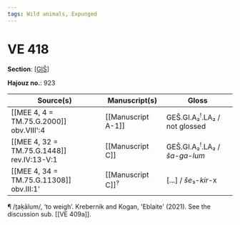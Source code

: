 ```yaml
---
tags: Wild animals, Expunged
---
```


# VE 418

**Section**: [[GIŠ]]

**Hajouz no.**: 923

|  Source(s)   |        Manuscript(s)         |                  Gloss                  |
| ------------ | ---------------------------- | --------------------------------------- |
| [[MEE 4, 4 = TM.75.G.2000]] obv.VIII':4 | [[Manuscript A-1]]           | GEŠ.GI.A₂<sup>!</sup>.LA₂ / not glossed |
| [[MEE 4, 32 = TM.75.G.1448]] rev.IV:13-V:1 | [[Manuscript C]]             | GEŠ.GI.A₂<sup>!</sup>.LA₂ / *ša-ga-lum* |
| [[MEE 4, 34 = TM.75.G.11308]] obv.III:1' | [[Manuscript C]]<sup>?</sup> | [...] / *še*₃-*kir*-x                   |

¶ /ṯaḳālum/, ‘to weigh’. Krebernik and Kogan, 'Eblaite' (2021). See the discussion sub. [[VE 409a]].

[//begin]: # "Autogenerated link references for markdown compatibility"
[GIŠ]: GIŠ "GIŠ"
[//end]: # "Autogenerated link references"
